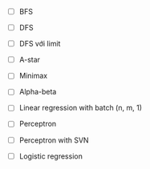- [ ] BFS
- [ ] DFS
- [ ] DFS với limit
- [ ] A-star
- [ ] Minimax
- [ ] Alpha-beta
- [ ] Linear regression with batch (n, m, 1)
- [ ] Perceptron
- [ ] Perceptron with SVN
- [ ] Logistic regression

